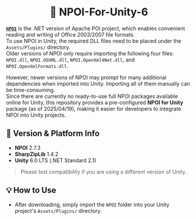 

<div align="center">
<h1>🍦 NPOI-For-Unity-6</h1>
</div>

**[`NPOI`](https://github.com/nissl-lab/npoi)** is the .NET version of Apache POI project, which enables convenient reading and writing of Office 2003/2007 file formats.  
To use NPOI in Unity, the required DLL files need to be placed under the `Assets/Plugins/` directory.  
Older versions of NPOI only require importing the following four files:  
`NPOI.dll`, `NPOI.OOXML.dll`, `NPOI.OpenXml4Net.dll`, and `NPOI.OpenXmlFormats.dll`.

However, newer versions of NPOI may prompt for many additional dependencies when imported into Unity. Importing all of them manually can be time-consuming.  
Since there are currently no ready-to-use full NPOI packages available online for Unity, this repository provides a pre-configured **NPOI for Unity** package (as of 2025/04/19), making it easier for developers to integrate NPOI into Unity projects.

## 📌 Version & Platform Info

- **NPOI** 2.7.3  
- **SharpZipLib** 1.4.2  
- **Unity** 6.0 LTS (.NET Standard 2.1)

> Please test compatibility if you are using a different version of Unity.

## 💡 How to Use

- After downloading, simply import the `NPOI` folder into your Unity project's `Assets/Plugins/` directory.
